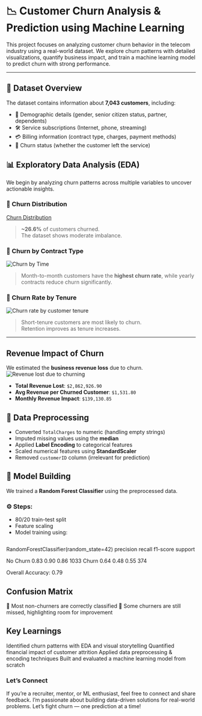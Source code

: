 # 📉 Customer Churn Analysis & Prediction using Machine Learning

This project focuses on analyzing customer churn behavior in the telecom industry using a real-world dataset. We explore churn patterns with detailed visualizations, quantify business impact, and train a machine learning model to predict churn with strong performance.

---

## 📂 Dataset Overview

The dataset contains information about **7,043 customers**, including:
- 🧍 Demographic details (gender, senior citizen status, partner, dependents)
- 🛠️ Service subscriptions (Internet, phone, streaming)
- 💳 Billing information (contract type, charges, payment methods)
- 🎯 Churn status (whether the customer left the service)

## 📊 Exploratory Data Analysis (EDA)
We begin by analyzing churn patterns across multiple variables to uncover actionable insights.

### 🔸 Churn Distribution
[Churn Distribution](https://github.com/user-attachments/assets/626d43ff-df2f-44a1-9995-0bc8dc79d78d)


> **~26.6%** of customers churned.  
> The dataset shows moderate imbalance.

### 🔸 Churn by Contract Type

![Churn by Time](images/Churn%20by%20Time.png)
> Month-to-month customers have the **highest churn rate**, while yearly contracts reduce churn significantly.

### 🔸 Churn Rate by Tenure

![Churn rate by customer tenure](images/Churn%20rate%20by%20customer%20tenure.png)
> Short-tenure customers are most likely to churn.  
> Retention improves as tenure increases.

---

## Revenue Impact of Churn

We estimated the **business revenue loss** due to churn.
![Revenue lost due to churning](images/Revenue%20lost%20due%20to%20churning.png)

- **Total Revenue Lost**: `$2,862,926.90`
- **Avg Revenue per Churned Customer**: `$1,531.80`
- **Monthly Revenue Impact**: `$139,130.85`

## 🧹 Data Preprocessing

- Converted `TotalCharges` to numeric (handling empty strings)
- Imputed missing values using the **median**
- Applied **Label Encoding** to categorical features
- Scaled numerical features using **StandardScaler**
- Removed `customerID` column (irrelevant for prediction)

## 🧠 Model Building

We trained a **Random Forest Classifier** using the preprocessed data.
### ⚙️ Steps:
- 80/20 train-test split
- Feature scaling
- Model training using:
  ```python

RandomForestClassifier(random_state=42)
              precision    recall  f1-score   support

No Churn        0.83        0.90      0.86      1033
Churn           0.64        0.48      0.55       374

Overall Accuracy: 0.79

## Confusion Matrix
🔹 Most non-churners are correctly classified
🔸 Some churners are still missed, highlighting room for improvement

## Key Learnings
Identified churn patterns with EDA and visual storytelling
Quantified financial impact of customer attrition
Applied data preprocessing & encoding techniques
Built and evaluated a machine learning model from scratch

### Let’s Connect
If you’re a recruiter, mentor, or ML enthusiast, feel free to connect and share feedback.
I’m passionate about building data-driven solutions for real-world problems.
Let’s fight churn — one prediction at a time!




